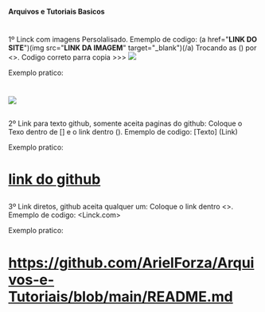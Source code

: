 **Arquivos e Tutoriais Basicos** <h1>
##

1º Linck com imagens Persolalisado.
Ememplo de codigo: (a href="**LINK DO SITE**")(img src="**LINK DA IMAGEM**" target="_blank")(/a) Trocando as () por <>. Codigo correto  parra copia >>> <a href="LINK DO SITE" target="_blank"><img src="LINK DA IMAGEM" target="_blank"></a>

Exemplo pratico: <H1>
<a href="https://www.youtube.com/channel/UCwEGvMwR6OJ7M-S9jZIKqNw" target="_blank"><img src="https://img.shields.io/badge/YouTube-FF0000?style=for-the-badge&logo=youtube&logoColor=white" target="_blank"></a>
##

2º Link para texto github, somente aceita paginas do github:
Coloque o Texo dentro de [] e o link dentro ().
Ememplo de codigo: [Texto] (Link)

Exemplo pratico: <H1>
[link do github](https://github.com/ArielForza/Arquivos-e-Tutoriais/blob/main/README.md)
##

3º  Link diretos, github aceita qualquer um:
Coloque o link dentro <>.
Ememplo de codigo: <Linck.com>

Exemplo pratico: <H1>
<https://github.com/ArielForza/Arquivos-e-Tutoriais/blob/main/README.md>
